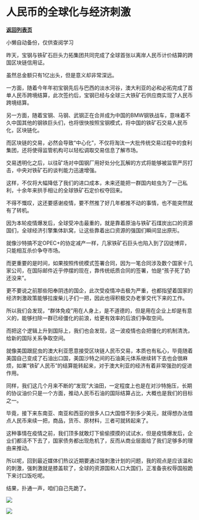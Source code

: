 # 人民币的全球化与经济刺激

[**返回列表页**](/gzh/政事堂2019)

小懒自动备份，仅供查阅学习

昨天，宝钢与铁矿石巨头力拓集团共同完成了全球首张以离岸人民币计价结算的跨国区块链信用证。

  

虽然总金额只有1亿出头，但是意义却非常深远。

  

一方面，随着今年年初宝钢先后与巴西的淡水河谷，澳大利亚的必和必拓完成了首单人民币跨境结算，此次签约后，宝钢已经与全球三大铁矿石供应商实现了人民币跨境结算。

  

另一方面，随着宝钢、马钢、武钢正在合并成为中国的BMW钢铁战车，意味着不久中国其他的钢铁巨头们，也将很快按照宝钢模式，将中国的铁矿石交易人民币化，区块链化。

  

而区块链的交易，必然会导致“中心化”，不仅将淘汰一大批传统交易过程中的食利集团，还将使得监管机构可以轻松调取交易信息了解市场。

  

交易透明化之后，以往矿场对中国钢厂用好处分化瓦解的方式将能够被监管严厉打击，中央对铁矿石的谈判能力迅速增强。

  

这样，不仅将大幅降低了我们的进口成本，未来还能把一群国内蛀虫为了一己私利，十余年来拱手相让的全球铁矿石定价权夺回来。  

  

不得不慨叹，这还要感谢疫情，要不然推了好几年都推不动的事情，也不能突然就有了转机。

  

因为本轮疫情爆发后，全球受冲击最重的，就是靠着原油与铁矿石煤炭出口的资源国们，全球经济引擎集体趴窝，让这些靠着出口资源的强国们瞬间显出原形。  

  

就像沙特搞不定OPEC+的协定减产一样，几家铁矿石巨头也陷入到了囚徒博弈，只能相互杀价争夺市场。  

  

而更重要的是时间，如果按照传统模式签署合同，因为一笔合同涉及数个国家十几家公司，在国际邮件近乎停摆的现在，靠传统纸质合同的签署，怕是“孩子死了奶还没来”。

  

更不要说之前那些阳奉阴违的国企，此次受疫情冲击极为严重，也都指望着国家的经济刺激政策能够拉废柴儿子们一把，因此也得积极交办老爹交代下来的工作。

  

所以我们会发现，“群体免疫”用在人身上，是不道德的，但是用在企业上却是有意义的，能够扫除一群已经僵化的前浪，给更有效率的后浪们争取空间。  

  

而把这个逻辑上升到国际上，我们也会发现，这一波疫情也会把僵化的机制清洗，给新的国际关系争取空间。

  

就像美国跟屁虫的澳大利亚愿意接受区块链人民币交易，本质也有私心，毕竟随着美国自己变成了石油出口国，美国沙特之间的石油美元体系继续转下去也会很麻烦，如果“铁矿人民币”的结算能转起来，对于澳大利亚的经济有着非常强劲的促进作用。  

  

同样，我们这几个月来不断的“发现”大油田，一定程度上也是在对沙特施压，长期的协议油价只是一个方面，推动人民币石油的国际结算占比，大概也是我们的目标之一。  

  

毕竟，接下来东南亚、南亚和西亚的很多人口大国借不到多少美元，就得想办法借点人民币来续一把，商品，货币、原材料，三者可就转起来了。  

  

这种事情在疫情之前，我们顶多就敢灯下偷偷摸摸的试试水，但是疫情爆发后，企业们都活不下去了，国家债务都出现危机了，反而从商业层面给了我们足够多的理由来推动。

  

所以呢，回到最近媒体们热议近期要通过强刺激计划的问题，我的观点是应该温和的刺激，强刺激就是膝盖软了，全球的资源国和人口大国们，正准备丧权辱国般跪下来讨口饭吃呢。

  

结果，扑通一声，咱们自己先跪了。

  

![](https://mmbiz.qpic.cn/mmbiz_jpg/rxhS23yu8cOYGib3dkFuMV6TsCR3hoChV5atQRxMGQgz9GmEavcRxtvDcruuBGhvbDexkBDD7a1OpfRClKJym0w/640?wx_fmt=jpeg)

  

![](https://mmbiz.qpic.cn/mmbiz_jpg/rxhS23yu8cPp0iaKAfe0ZsWfgGcY72o9Nror8TicrtnlDsqzY7y4Kum4fM3X0FMEGlbvm9HvZUiaETSnLt4DHNLbQ/640?wx_fmt=jpeg)

